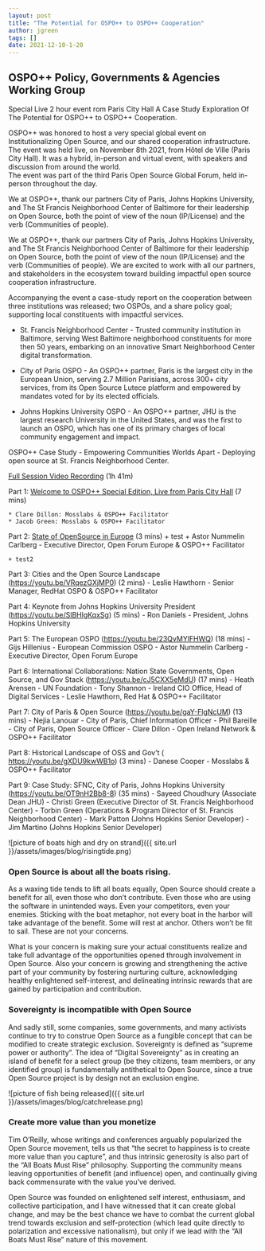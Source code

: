 ```yaml
---
layout: post
title: "The Potential for OSPO++ to OSPO++ Cooperation"
author: jgreen
tags: []
date: 2021-12-10-1-20
---
```


## OSPO++ Policy, Governments & Agencies Working Group 
Special Live 2 hour event rom Paris City Hall
A Case Study Exploration Of The Potential for OSPO++ to OSPO++ Cooperation.

OSPO++ was honored to host a very special global event on Institutionalizing Open Source, and our shared cooperation infrastructure.
The event was held live, on November 8th 2021, from Hôtel de Ville (Paris City Hall).
It was a hybrid, in-person and virtual event, with speakers and discussion from around the world.  
The event was part of the third Paris Open Source Global Forum, held in-person throughout the day.

We at OSPO++, thank our partners City of Paris, Johns Hopkins University, and The St Francis Neighborhood Center of Baltimore for their leadership on Open Source, both the point of view of the noun (IP/License) and the verb (Communities of people).

We at OSPO++, thank our partners City of Paris, Johns Hopkins University, and The St Francis Neighborhood Center of Baltimore for their leadership on Open Source, both the point of view of the noun (IP/License) and the verb (Communities of people).
We are excited to work with all our partners, and stakeholders in the ecosystem toward building impactful open source cooperation infrastructure. 

Accompanying the event a case-study report on the cooperation between three institutions was released; two OSPOs, and a share policy goal; supporting local constituents with impactful services.

- St. Francis Neighborhood Center - Trusted community institution in Baltimore, serving West Baltimore neighborhood constituents for more then 50 years, embarking on an innovative Smart Neighborhood Center digital transformation.

- City of Paris OSPO - An OSPO++ partner, Paris is the largest city in the European Union, serving 2.7 Million Parisians, across 300+ city services, from its Open Source Lutece platform and empowered by mandates  voted for by its elected officials.

- Johns Hopkins University OSPO - An OSPO++ partner, JHU is the largest research University in the United States, and was the first to launch an OSPO, which has one of its primary charges of local community engagement and impact.

OSPO++ Case Study -  Empowering Communities Worlds Apart - Deploying open source at St. Francis Neighborhood Center. 

[Full Session Video Recording](https://youtu.be/oGtCEPy2_-Y) (1h 41m)

Part 1:  [Welcome to OSPO++ Special Edition, Live from Paris City Hall](https://youtu.be/eP9c4ogMAXI) (7 mins)

	* Clare Dillon: Mosslabs & OSPO++ Facilitator 
	* Jacob Green: Mosslabs & OSPO++ Facilitator 

Part 2:  [State of OpenSource in Europe](https://youtu.be/TZoDm3-EZxc) (3 mins)
	+ test
	+ Astor Nummelin Carlberg - Executive Director, Open Forum Europe & OSPO++ Facilitator 
	
	+ test2
		
Part 3:  Cities and the Open Source Landscape (https://youtu.be/VRqezGXjMP0) (2 mins)
		- Leslie Hawthorn - Senior Manager, RedHat OSPO & OSPO++ Facilitator 
		
Part 4:  Keynote from Johns Hopkins University President (https://youtu.be/SlBHlgKqxSg) (5 mins)
		- Ron Daniels - President, Johns Hopkins University
		
Part 5:  The European OSPO (https://youtu.be/23QvMYlFHWQ) (18 mins)
		- Gijs Hillenius - European Commission OSPO
		- Astor Nummelin Carlberg - Executive Director, Open Forum Europe

Part 6:    International Collaborations:  Nation State Governments, Open Source, and Gov Stack (https://youtu.be/cJ5CXX5eMdU) (17 mins)
		- Heath Arensen - UN Foundation
		- Tony Shannon - Ireland CIO Office, Head of Digital Services 
    - Leslie Hawthorn, Red Hat & OSPO++ Facilitator 

Part 7:  City of Paris & Open Source (https://youtu.be/gaY-FlgNcUM) (13 mins)
		- Nejia Lanouar - City of Paris, Chief Information Officer
		- Phil Bareille - City of Paris, Open Source Officer
		- Clare Dillon - Open Ireland Network & OSPO++ Facilitator

Part 8:  Historical Landscape of  OSS and Gov’t  (	https://youtu.be/gXDU9kwWB1o) (3 mins)
		- Danese Cooper - Mosslabs & OSPO++ Facilitator 
	
Part 9:   Case Study:  SFNC, City of Paris, Johns Hopkins University (https://youtu.be/OT9nH2Bb8-8) (35 mins)
		- Sayeed Choudhury (Associate Dean JHU) 
		- Christi Green (Executive Director of St. Francis Neighborhood Center)
		- Torbin Green (Operations & Program Director of St. Francis Neighborhood Center)
    - Mark Patton (Johns Hopkins Senior Developer) 
		- Jim Martino (Johns Hopkins Senior Developer) 


![picture of boats high and dry on strand]({{ site.url }}/assets/images/blog/risingtide.png)

### Open Source is about all the boats rising.


As a waxing tide tends to lift all boats equally, Open Source should create a benefit for all, even those who don’t contribute. Even those who are using the software in unintended ways. Even your competitors, even your enemies. Sticking with the boat metaphor, not every boat in the harbor will take advantage of the benefit. Some will rest at anchor. Others won’t be fit to sail. These are not your concerns.


What is your concern is making sure your actual constituents realize and take full advantage of the opportunities opened through involvement in Open Source. Also your concern is growing and strengthening the active part of your community by fostering nurturing culture, acknowledging healthy enlightened self-interest, and delineating intrinsic rewards that are gained by participation and contribution.

### Sovereignty is incompatible with Open Source


And sadly still, some companies, some governments, and many activists continue to try to construe Open Source as a fungible concept that can be modified to create strategic exclusion. Sovereignty is defined as “supreme power or authority”. The idea of “Digital Sovereignty” as in creating an island of benefit for a select group (be they citizens, team members, or any identified group) is fundamentally antithetical to Open Source, since a true Open Source project is by design not an exclusion engine.

![picture of fish being released]({{ site.url }}/assets/images/blog/catchrelease.png)


### Create more value than you monetize

Tim O’Reilly, whose writings and conferences arguably popularized the Open Source movement, tells us that “the secret to happiness is to create more value than you capture”, and thus intrinsic generosity is also part of the “All Boats Must Rise” philosophy. Supporting the community means leaving opportunities of benefit (and influence) open, and continually giving back commensurate with the value you’ve derived.

Open Source was founded on enlightened self interest, enthusiasm, and collective participation, and I have witnessed that it can create global change, and may be the best chance we have to combat the current global trend towards exclusion and self-protection (which lead quite directly to polarization and excessive nationalism), but only if we lead with the “All Boats Must Rise” nature of this movement.
